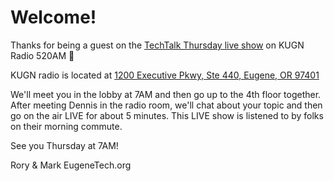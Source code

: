 # Welcome!

Thanks for being a guest on the [TechTalk Thursday live show](http://www.kugn.com/2019/02/20/tech-talk-thursdays/) on KUGN Radio 520AM :tada:

KUGN radio is located at [1200 Executive Pkwy, Ste 440, Eugene, OR 97401](https://goo.gl/maps/6CVptxJPP8evhMys6)

We'll meet you in the lobby at 7AM and then go up to the 4th floor together.  After meeting Dennis in the radio room, we'll chat about your topic and then go on the air LIVE for about 5 minutes.  This LIVE show is listened to by folks on their morning commute.

See you Thursday at 7AM!

Rory & Mark
EugeneTech.org